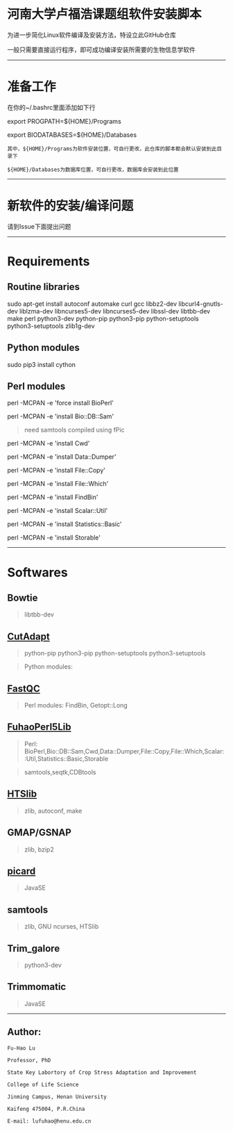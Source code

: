 # 河南大学卢福浩课题组软件安装脚本

为进一步简化Linux软件编译及安装方法，特设立此GitHub仓库

一般只需要直接运行程序，即可成功编译安装所需要的生物信息学软件

---

# 准备工作

在你的~/.bashrc里面添加如下行

export PROGPATH=${HOME}/Programs

export BIODATABASES=${HOME}/Databases

    其中，${HOME}/Programs为软件安装位置，可自行更改，此仓库的脚本都会默认安装到此目录下

    ${HOME}/Databases为数据库位置，可自行更改，数据库会安装到此位置

---

# 新软件的安装/编译问题

请到Issue下面提出问题

---

# Requirements

## Routine libraries

sudo apt-get install autoconf automake curl gcc libbz2-dev libcurl4-gnutls-dev liblzma-dev libncurses5-dev libncurses5-dev libssl-dev libtbb-dev make perl python3-dev python-pip python3-pip python-setuptools python3-setuptools zlib1g-dev

## Python modules

sudo pip3 install cython

## Perl modules

perl -MCPAN -e 'force install BioPerl'

perl -MCPAN -e 'install Bio::DB::Sam'

> need samtools compiled using fPic

perl -MCPAN -e 'install Cwd'

perl -MCPAN -e 'install Data::Dumper'

perl -MCPAN -e 'install File::Copy'

perl -MCPAN -e 'install File::Which'

perl -MCPAN -e 'install FindBin'

perl -MCPAN -e 'install Scalar::Util'

perl -MCPAN -e 'install Statistics::Basic'

perl -MCPAN -e 'install Storable'

---

# Softwares

## Bowtie

> libtbb-dev

## [CutAdapt](https://github.com/marcelm/cutadapt)

> python-pip python3-pip python-setuptools python3-setuptools

> Python modules: 

## [FastQC](https://www.bioinformatics.babraham.ac.uk/projects/download.html#fastqc)

> Perl modules: FindBin, Getopt::Long

## [FuhaoPerl5Lib](https://github.com/lufuhao/FuhaoPerl5Lib)

> Perl: BioPerl,Bio::DB::Sam,Cwd,Data::Dumper,File::Copy,File::Which,Scalar::Util,Statistics::Basic,Storable

> samtools,seqtk,CDBtools

## [HTSlib](https://github.com/samtools/htslib)

> zlib, autoconf, make

## GMAP/GSNAP

> zlib, bzip2

## [picard](https://github.com/broadinstitute/picard)

> JavaSE

## samtools

> zlib, GNU ncurses, HTSlib

## Trim_galore

> python3-dev 

## Trimmomatic

> JavaSE

---

## Author:
    Fu-Hao Lu

    Professor, PhD

    State Key Labortory of Crop Stress Adaptation and Improvement

    College of Life Science

    Jinming Campus, Henan University

    Kaifeng 475004, P.R.China

    E-mail: lufuhao@henu.edu.cn
